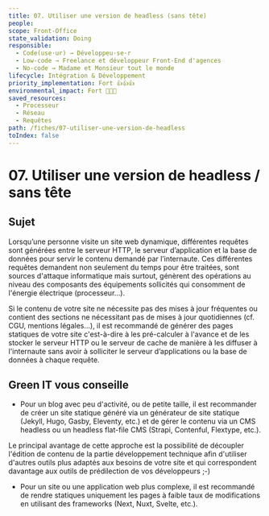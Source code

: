 ```yaml
---
title: 07. Utiliser une version de headless (sans tête)
people:
scope: Front-Office
state_validation: Doing
responsible:
  - Code(use·ur) → Développeu·se·r
  - Low-code → Freelance et développeur Front-End d'agences
  - No-code → Madame et Monsieur tout le monde
lifecycle: Intégration & Développement
priority_implementation: Fort 👍👍👍
environmental_impact: Fort 🌱🌱🌱
saved_resources:
  - Processeur
  - Réseau
  - Requêtes
path: /fiches/07-utiliser-une-version-de-headless
toIndex: false
---
```



# 07. Utiliser une version de headless / sans tête

## Sujet

Lorsqu’une personne visite un site web dynamique, différentes requêtes sont générées entre le serveur HTTP, le serveur d’application et la base de données pour servir le contenu demandé par l’internaute. Ces différentes requêtes demandent non seulement du temps pour être traitées, sont sources d'attaque informatique mais surtout, génèrent des opérations au niveau des composants des équipements sollicités qui consomment de l'énergie électrique (processeur...).

Si le contenu de votre site ne nécessite pas des mises à jour fréquentes ou contient des sections ne nécessitant pas de mises à jour quotidiennes (cf. CGU, mentions légales...), il est recommandé de générer des pages statiques de votre site c'est-à-dire à les pré-calculer à l'avance et de les stocker le serveur HTTP ou le serveur de cache de manière à les diffuser à l'internaute sans avoir à solliciter le serveur d’applications ou la base de données à chaque requête.

## Green IT vous conseille

- Pour un blog avec peu d'activité, ou de petite taille, il est recommander de créer un site statique généré via un générateur de site statique (Jekyll, Hugo, Gasby, Eleventy, etc.) et de gérer le contenu via un CMS headless ou un headless flat-file CMS (Strapi, Contenful, Flextype, etc.).

Le principal avantage de cette approche est la possibilité de découpler l'édition de contenu de la partie développement technique afin d'utiliser d'autres outils plus adaptés aux besoins de votre site et qui correspondent davantage aux outils de prédilection de vos développeurs ;-)

- Pour un site ou une application web plus complexe, il est recommandé de rendre statiques uniquement les pages à faible taux de modifications en utilisant des frameworks (Next, Nuxt, Svelte, etc.).
